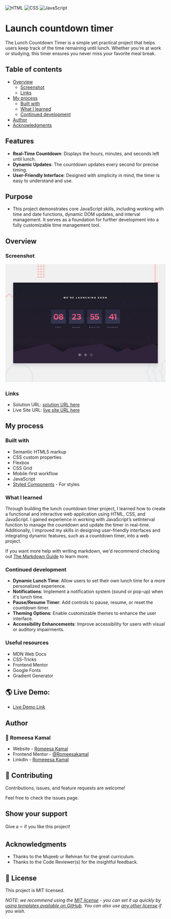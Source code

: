 ![HTML](https://img.shields.io/badge/-HTML-orange) ![CSS](https://img.shields.io/badge/-CSS-blue) ![JavaScript](https://img.shields.io/badge/-JavaScript-yellow)

# Launch countdown timer 
The Lunch Countdown Timer is a simple yet practical project that helps users keep track of the time remaining until lunch. Whether you're at work or studying, this timer ensures you never miss your favorite meal break.
 

## Table of contents

- [Overview](#overview)
  - [Screenshot](#screenshot)
  - [Links](#links)
- [My process](#my-process)
  - [Built with](#built-with)
  - [What I learned](#what-i-learned)
  - [Continued development](#continued-development)
- [Author](#author)
- [Acknowledgments](#acknowledgments)

## Features
- **Real-Time Countdown**: Displays the hours, minutes, and seconds left until lunch.
- **Dynamic Updates**: The countdown updates every second for precise timing.
- **User-Friendly Interface**: Designed with simplicity in mind, the timer is easy to understand and use.

## Purpose
- This project demonstrates core JavaScript skills, including working with time and date functions, dynamic DOM updates, and interval management. It serves as a foundation for further development into a fully customizable time management tool.

## Overview

### Screenshot

![Design preview for the Launch countdown timer coding challenge](./design/desktop-preview.jpg)


### Links

- Solution URL: [ solution URL here](https://github.com/RomeesaKamal/lunch-countdown-timer)
- Live Site URL: [live site URL here](https://romeesakamal.github.io/lunch-countdown-timer/)

## My process

### Built with

- Semantic HTML5 markup
- CSS custom properties
- Flexbox
- CSS Grid
- Mobile-first workflow
- JavaScript
- [Styled Components](https://styled-components.com/) - For styles



### What I learned

Through building the lunch countdown timer project, I learned how to create a functional and interactive web application using HTML, CSS, and JavaScript. I gained experience in working with JavaScript’s setInterval function to manage the countdown and update the timer in real-time. Additionally, I improved my skills in designing user-friendly interfaces and integrating dynamic features, such as a countdown timer, into a web project.

If you want more help with writing markdown, we'd recommend checking out [The Markdown Guide](https://www.markdownguide.org/) to learn more.



### Continued development

- **Dynamic Lunch Time**: Allow users to set their own lunch time for a more personalized experience.
- **Notifications**: Implement a notification system (sound or pop-up) when it's lunch time.
- **Pause/Resume Timer**: Add controls to pause, resume, or reset the countdown timer.
- **Theming Options**: Enable customizable themes to enhance the user interface.
- **Accessibility Enhancements**: Improve accessibility for users with visual or auditory impairments.



### Useful resources

- MDN Web Docs
- CSS-Tricks
- Frontend Mentor
- Google Fonts
- Gradient Generator

## 🌎 Live Demo:

- [Live Demo Link](https://romeesakamal.github.io/lunch-countdown-timer/)

## Author

### 👤 **Romeesa Kamal**

- Website - [Romeesa Kamal](https://github.com/RomeesaKamal)
- Frontend Mentor - [@Romeesakamal](https://www.frontendmentor.io/profile/yourusername)
- Linkdin - [Romeeesa Kamal](www.linkedin.com/in/romeesa-kamal-7864b8342)

## 🤝 Contributing

Contributions, issues, and feature requests are welcome!

Feel free to check the issues page.

## Show your support

Give a ⭐️ if you like this project!

## Acknowledgments

- Thanks to the Mujeeb ur Rehman for the great curriculum.
- Thanks to the Code Reviewer(s) for the insightful feedback.

## 📝 License

This project is MIT licensed.

_NOTE: we recommend using the [MIT license](https://choosealicense.com/licenses/mit/) - you can set it up quickly by [using templates available on GitHub](https://docs.github.com/en/communities/setting-up-your-project-for-healthy-contributions/adding-a-license-to-a-repository). You can also use [any other license](https://choosealicense.com/licenses/) if you wish._